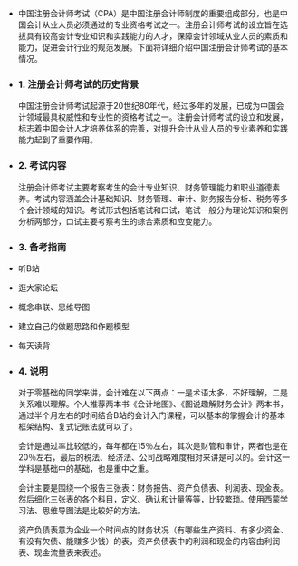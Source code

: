 - 中国注册会计师考试（CPA）是中国注册会计师制度的重要组成部分，也是中国会计从业人员必须通过的专业资格考试之一。注册会计师考试的设立旨在选拔具有较高会计专业知识和实践能力的人才，保障会计领域从业人员的素质和能力，促进会计行业的规范发展。下面将详细介绍中国注册会计师考试的基本情况。
- ### 1. 注册会计师考试的历史背景
  
  中国注册会计师考试起源于20世纪80年代，经过多年的发展，已成为中国会计领域最具权威性和专业性的资格考试之一。注册会计师考试的设立和发展，标志着中国会计人才培养体系的完善，对提升会计从业人员的专业素养和实践能力起到了重要作用。
- ### 2. 考试内容
  
  注册会计师考试主要考察考生的会计专业知识、财务管理能力和职业道德素养。考试内容涵盖会计基础知识、财务管理、审计、财务报告分析、税务等多个会计领域的知识。考试形式包括笔试和口试，笔试一般分为理论知识和案例分析两部分，口试主要考察考生的综合素质和应变能力。
- ### 3. 备考指南
- 听B站
- 逛大家论坛
- 概念串联、思维导图
- 建立自己的做题思路和作题模型
- 每天读背
- ### 4. 说明
  
  对于零基础的同学来讲，会计难在以下两点：一是术语太多，不好理解，二是关系难以理解。个人推荐两本书《会计地图》、《图说趣解财务会计》两本书，通过半个月左右的时间结合B站的会计入门课程，可以基本的掌握会计的基本框架结构、复式记账法就可以了。
  
  会计是通过率比较低的，每年都在15％左右，其次是财管和审计，两者也是在20％左右，最后的税法、经济法、公司战略难度相对来讲是可以的。会计这一学科是基础中的基础，也是重中之重。
  
  会计主要是围绕一个报告三张表：财务报告、资产负债表、利润表、现金表。然后细化三张表的各个科目，定义、确认和计量等等，比较繁琐。使用西蒙学习法、思维导图法是比较好的方法。
  
  资产负债表意为企业一个时间点的财务状况（有哪些生产资料、有多少资金、有没有欠债、能赚多少钱）的表，资产负债表中的利润和现金的内容由利润表、现金流量表来表述。